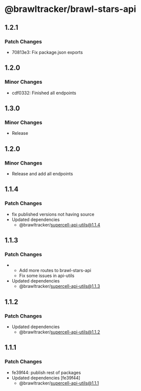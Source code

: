 # @brawltracker/brawl-stars-api

## 1.2.1

### Patch Changes

- 70813e3: Fix package.json exports

## 1.2.0

### Minor Changes

- cdf0332: Finished all endpoints

## 1.3.0

### Minor Changes

- Release

## 1.2.0

### Minor Changes

- Release and add all endpoints

## 1.1.4

### Patch Changes

- fix published versions not having source
- Updated dependencies
  - @brawltracker/supercell-api-utils@1.1.4

## 1.1.3

### Patch Changes

- - Add more routes to brawl-stars-api
  - Fix some issues in api-utils
- Updated dependencies
  - @brawltracker/supercell-api-utils@1.1.3

## 1.1.2

### Patch Changes

- Updated dependencies
  - @brawltracker/supercell-api-utils@1.1.2

## 1.1.1

### Patch Changes

- fe39f44: publish rest of packages
- Updated dependencies [fe39f44]
  - @brawltracker/supercell-api-utils@1.1.1
